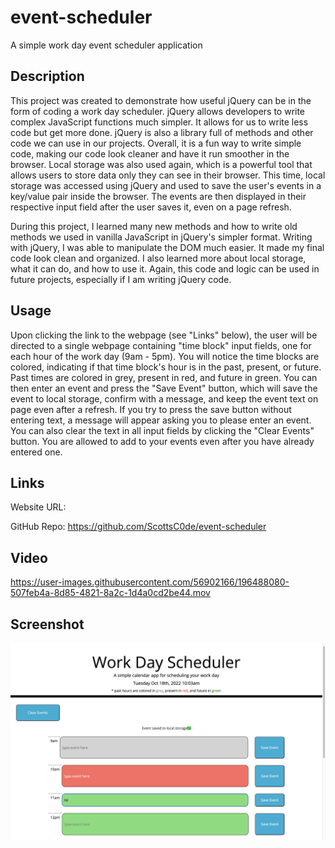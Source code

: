 # event-scheduler
A simple work day event scheduler application

## Description

This project was created to demonstrate how useful jQuery can be in the form of coding a work day scheduler. jQuery allows developers to write complex JavaScript functions much simpler. It allows for us to write less code but get more done. jQuery is also a library full of methods and other code we can use in our projects. Overall, it is a fun way to write simple code, making our code look cleaner and have it run smoother in the browser. Local storage was also used again, which is a powerful tool that allows users to store data only they can see in their browser. This time, local storage was accessed using jQuery and used to save the user's events in a key/value pair inside the browser. The events are then displayed in their respective input field after the user saves it, even on a page refresh.

During this project, I learned many new methods and how to write old methods we used in vanilla JavaScript in jQuery's simpler format. Writing with jQuery, I was able to manipulate the DOM much easier. It made my final code look clean and organized. I also learned more about local storage, what it can do, and how to use it. Again, this code and logic can be used in future projects, especially if I am writing jQuery code.

## Usage

Upon clicking the link to the webpage (see "Links" below), the user will be directed to a single webpage containing "time block" input fields, one for each hour of the work day (9am - 5pm). You will notice the time blocks are colored, indicating if that time block's hour is in the past, present, or future. Past times are colored in grey, present in red, and future in green. You can then enter an event and press the "Save Event" button, which will save the event to local storage, confirm with a message, and keep the event text on page even after a refresh. If you try to press the save button without entering text, a message will appear asking you to please enter an event. You can also clear the text in all input fields by clicking the "Clear Events" button. You are allowed to add to your events even after you have already entered one.

## Links

Website URL: 

GitHub Repo: https://github.com/ScottsC0de/event-scheduler

## Video



https://user-images.githubusercontent.com/56902166/196488080-507feb4a-8d85-4821-8a2c-1d4a0cd2be44.mov



## Screenshot

![alt text](assets/img/site-pic.png)
